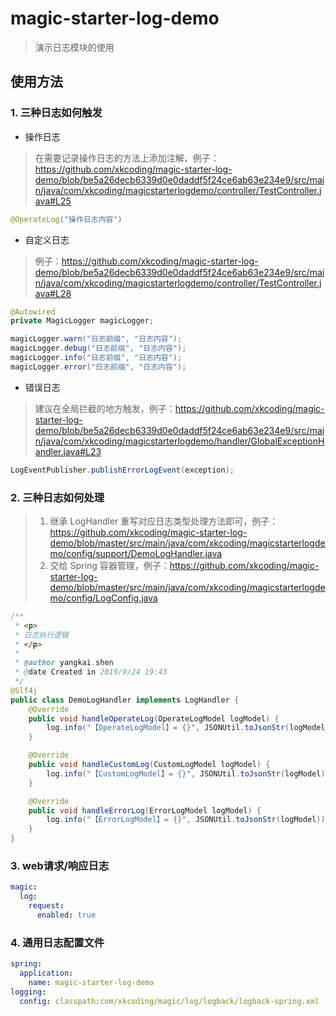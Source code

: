 # magic-starter-log-demo

> 演示日志模块的使用

## 使用方法

### 1. 三种日志如何触发

- 操作日志

> 在需要记录操作日志的方法上添加注解，例子：https://github.com/xkcoding/magic-starter-log-demo/blob/be5a26decb6339d0e0daddf5f24ce6ab63e234e9/src/main/java/com/xkcoding/magicstarterlogdemo/controller/TestController.java#L25

```java
@OperateLog("操作日志内容")
```

- 自定义日志

> 例子：https://github.com/xkcoding/magic-starter-log-demo/blob/be5a26decb6339d0e0daddf5f24ce6ab63e234e9/src/main/java/com/xkcoding/magicstarterlogdemo/controller/TestController.java#L28

```java
@Autowired
private MagicLogger magicLogger;

magicLogger.warn("日志前缀", "日志内容");
magicLogger.debug("日志前缀", "日志内容");
magicLogger.info("日志前缀", "日志内容");
magicLogger.error("日志前缀", "日志内容");
```

- 错误日志

> 建议在全局拦截的地方触发，例子：https://github.com/xkcoding/magic-starter-log-demo/blob/be5a26decb6339d0e0daddf5f24ce6ab63e234e9/src/main/java/com/xkcoding/magicstarterlogdemo/handler/GlobalExceptionHandler.java#L23

```java
LogEventPublisher.publishErrorLogEvent(exception);
```

### 2. 三种日志如何处理

> 1. 继承 LogHandler 重写对应日志类型处理方法即可，例子：https://github.com/xkcoding/magic-starter-log-demo/blob/master/src/main/java/com/xkcoding/magicstarterlogdemo/config/support/DemoLogHandler.java
> 2. 交给 Spring 容器管理，例子：https://github.com/xkcoding/magic-starter-log-demo/blob/master/src/main/java/com/xkcoding/magicstarterlogdemo/config/LogConfig.java

```java
/**
 * <p>
 * 日志执行逻辑
 * </p>
 *
 * @author yangkai.shen
 * @date Created in 2019/9/24 19:43
 */
@Slf4j
public class DemoLogHandler implements LogHandler {
    @Override
    public void handleOperateLog(OperateLogModel logModel) {
        log.info("【OperateLogModel】= {}", JSONUtil.toJsonStr(logModel));
    }

    @Override
    public void handleCustomLog(CustomLogModel logModel) {
        log.info("【CustomLogModel】= {}", JSONUtil.toJsonStr(logModel));
    }

    @Override
    public void handleErrorLog(ErrorLogModel logModel) {
        log.info("【ErrorLogModel】= {}", JSONUtil.toJsonStr(logModel));
    }
}
```

### 3. web请求/响应日志

```yaml
magic:
  log:
    request:
      enabled: true
```

### 4. 通用日志配置文件

```yaml
spring:
  application:
    name: magic-starter-log-demo
logging:
  config: classpath:com/xkcoding/magic/log/logback/logback-spring.xml
```

